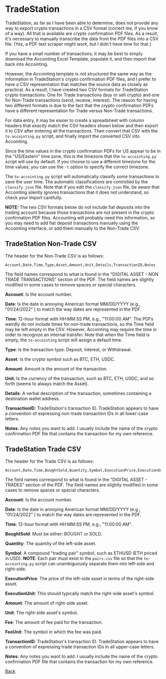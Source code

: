# TradeStation #

TradeStation, as far as I have been able to determine, does not provide any way to export crypto transactions in a CSV
format (correct me, if you know of a way).  All that is available are crypto confirmation PDF files.  As a result, it's
necessary to manually transcribe the data from the PDF files into a CSV file.  (Yes, a PDF text scraper might work, but
I didn't have time for that.)

If you have a small number of transactions, it may be best to simply download the Accointing Excel Template, populate
it, and then import that back into Accointing.

However, the Accointing template is not structured the same way as the information in TradeStation's crypto confirmation
PDF files, and I prefer to have a CSV representation that matches the source data as closely as practical.  As a result,
I have created two CSV formats for TradeStation crypto transactions:  One for Trade transactions (buy or sell crypto)
and one for Non-Trade transactions (send, receive, interest).  The reason for having two different formats is due to the
fact that the crypto confirmation PDFs have a different representation for Trade versus Non-Trade transactions.  

For data entry, it may be easier to create a spreadsheet with column headers that *exactly* match the CSV headers shown
below and then export it to CSV after entering all the transactions.  Then convert that CSV with the `to-accointing.py`
script, and finally import the converted CSV into Accointing.

Since the time values in the crypto confirmation PDFs for US appear to be in the "US/Eastern" time zone, this is the
timezone that the `to-accointing.py` script will use by default.  If you choose to use a different timezone for the
time values, you can use the `-t` option to specify the correct timezone.

The `to-accointing.py` script will automatically classify *some* transactions to save the user time.  The automatic
classifications are controlled by the `classify.json` file.  Note that if you edit the `classify.json` file, be aware
that Accointing silently ignores transactions that it does not understand, so check your import carefully.

**NOTE:**  The two CSV formats below do not include fiat deposits into the trading account because those transactions
are not present in the crypto confirmation PDF files.  Accounting will probably need this information, so you may need
to add fiat deposit transactions manually using the Accointing interface, or add them manually to the Non-Trade CSV.


## TradeStation Non-Trade CSV ##

The header for the Non-Trade CSV is as follows:

    Account,Date,Time,Type,Asset,Amount,Unit,Details,TransactionID,Notes

The field names correspond to what is found in the "DIGITAL ASSET - NON TRADE TRANSACTIONS" section of the PDF.  The
field names are slightly modified in some cases to remove spaces or special characters.

**Account**: Is the account number.

**Date**: Is the date in annoying American format MM/DD/YYYY (e.g., "01/24/2022" ) to match the way dates are
represented in the PDF.

**Time**: 12-hour format with HH:MM:SS PM, e.g., "11:00:00 AM". The PDFs weirdly do not include times for non-trade
transactions, so the Time field may be left empty in the CSV. However, Accointing may require the time in order to
recognize an internal transfer.  Note that when the Time field is empty, the `to-accointing` script will assign a
default time.

**Type**: Is the transaction type: Deposit, Interest, or Withdrawal.

**Asset**: Is the crypto symbol such as BTC, ETH, USDC.

**Amount**: Amount is the amount of the transaction.

**Unit**: Is the currency of the transaction, such as BTC, ETH, USDC, and so forth (seems to always match the Asset).

**Details**: A verbal description of the transaction, sometimes containing a destination wallet address.

**TransactionID**: TradeStation's transaction ID.  TradeStation appears to have a convention of expressing non-trade
transaction IDs in all lower-case letters.

**Notes**: Any notes you want to add.  I usually include the name of the crypto confirmation PDF file that contains the
transaction for my own reference.


## TradeStation Trade CSV ##

The header for the Trade CSV is as follows:

    Account,Date,Time,BoughtSold,Quantity,Symbol,ExecutionPrice,ExecutionUnit,Amount,Unit,Fee,FeeUnit,TransactionID,Notes

The field names correspond to what is found in the "DIGITAL ASSET - TRADES" section of the PDF.  The field names are
slightly modified in some cases to remove spaces or special characters.

**Account**: Is the account number.

**Date**: Is the date in annoying American format MM/DD/YYYY (e.g., "01/24/2022" ) to match the way dates are
represented in the PDF.

**Time**: 12-hour format with HH:MM:SS PM, e.g., "11:00:00 AM".

**BoughtSold**: Must be either: BOUGHT or SOLD.

**Quantity**: The quantity of the left-side asset.

**Symbol**: A compound "trading pair" symbol, such as ETHUSD (ETH priced in USD).  **NOTE**: Each pair must exist in the
`pairs.csv` file so that the `to-accointing.py` script can unambiguously separate them into left-side and right-side.

**ExecutionPrice**: The price of the left-side asset in terms of the right-side asset.

**ExecutionUnit**: This should typically match the right-side asset's symbol.

**Amount**:  The amount of right-side asset.

**Unit**:  The right-side asset's symbol.

**Fee**:  The amount of fee paid for the transaction.

**FeeUnit**:  The symbol in which the fee was paid.

**TransactionID**: TradeStation's transaction ID.  TradeStation appears to have a convention of expressing trade
transaction IDs in all upper-case letters.

**Notes**:  Any notes you want to add.  I usually include the name of the crypto confirmation PDF file that contains the
transaction for my own reference.


[Back](TO-ACCOINTING.md)
